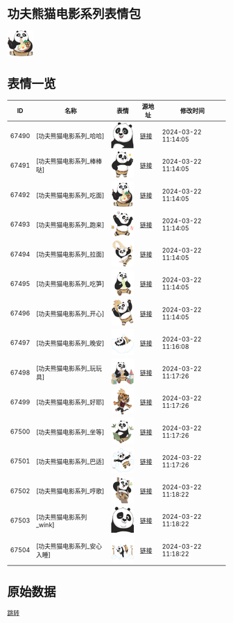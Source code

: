 # 功夫熊猫电影系列表情包

<img src="./cover.png" height="60" alt="cover" />

# 表情一览

|ID|名称|表情|源地址|修改时间|
|----|----|----|----|----|
|67490|[功夫熊猫电影系列_哈哈]|<img src="./pic/067490_%5B功夫熊猫电影系列_哈哈%5D.png" height="60" alt="哈哈"/>|[链接](https://i0.hdslb.com/bfs/emote/d0316b6584c93d98b9de308a1fa932ae6e277c58.png)|2024-03-22 11:14:05|
|67491|[功夫熊猫电影系列_棒棒哒]|<img src="./pic/067491_%5B功夫熊猫电影系列_棒棒哒%5D.png" height="60" alt="棒棒哒"/>|[链接](https://i0.hdslb.com/bfs/emote/2d600a8ca21a57a6e6f3a60d63ba539aef1028c0.png)|2024-03-22 11:14:05|
|67492|[功夫熊猫电影系列_吃面]|<img src="./pic/067492_%5B功夫熊猫电影系列_吃面%5D.png" height="60" alt="吃面"/>|[链接](https://i0.hdslb.com/bfs/emote/f9f885c816130438c0243e7b3eb87897085b8516.png)|2024-03-22 11:14:05|
|67493|[功夫熊猫电影系列_跑来]|<img src="./pic/067493_%5B功夫熊猫电影系列_跑来%5D.png" height="60" alt="跑来"/>|[链接](https://i0.hdslb.com/bfs/emote/79477f8db57aaf17060fd9256a4d305c56e7aaf3.png)|2024-03-22 11:14:05|
|67494|[功夫熊猫电影系列_拉面]|<img src="./pic/067494_%5B功夫熊猫电影系列_拉面%5D.png" height="60" alt="拉面"/>|[链接](https://i0.hdslb.com/bfs/emote/9f8ab5e42c551515fb2bbffa7df7ea6b21331fb7.png)|2024-03-22 11:14:05|
|67495|[功夫熊猫电影系列_吃笋]|<img src="./pic/067495_%5B功夫熊猫电影系列_吃笋%5D.png" height="60" alt="吃笋"/>|[链接](https://i0.hdslb.com/bfs/emote/056aaf418a97d5eb089b0ed3434e3ae1a7f70686.png)|2024-03-22 11:14:05|
|67496|[功夫熊猫电影系列_开心]|<img src="./pic/067496_%5B功夫熊猫电影系列_开心%5D.png" height="60" alt="开心"/>|[链接](https://i0.hdslb.com/bfs/emote/ecd9408fdb608204a5dc3269e127232867a962ca.png)|2024-03-22 11:14:05|
|67497|[功夫熊猫电影系列_晚安]|<img src="./pic/067497_%5B功夫熊猫电影系列_晚安%5D.png" height="60" alt="晚安"/>|[链接](https://i0.hdslb.com/bfs/emote/8e0c1533839a0e3e11fd988c23daa9d68e4bddb4.png)|2024-03-22 11:16:08|
|67498|[功夫熊猫电影系列_玩玩具]|<img src="./pic/067498_%5B功夫熊猫电影系列_玩玩具%5D.png" height="60" alt="玩玩具"/>|[链接](https://i0.hdslb.com/bfs/emote/d642a55f1e0d9d231cfd58c4b06bf414261db49a.png)|2024-03-22 11:17:26|
|67499|[功夫熊猫电影系列_好耶]|<img src="./pic/067499_%5B功夫熊猫电影系列_好耶%5D.png" height="60" alt="好耶"/>|[链接](https://i0.hdslb.com/bfs/emote/372a686622733a11755103b73bcf14de0d2d5adc.png)|2024-03-22 11:17:26|
|67500|[功夫熊猫电影系列_坐等]|<img src="./pic/067500_%5B功夫熊猫电影系列_坐等%5D.png" height="60" alt="坐等"/>|[链接](https://i0.hdslb.com/bfs/emote/1eb52f0aec6b669ce6ecc3fcb3f2f55b4c53d57a.png)|2024-03-22 11:17:26|
|67501|[功夫熊猫电影系列_巴适]|<img src="./pic/067501_%5B功夫熊猫电影系列_巴适%5D.png" height="60" alt="巴适"/>|[链接](https://i0.hdslb.com/bfs/emote/03cb0e3e6983ef98ee2eb97f8d759d2a0d2be46e.png)|2024-03-22 11:17:26|
|67502|[功夫熊猫电影系列_哼歌]|<img src="./pic/067502_%5B功夫熊猫电影系列_哼歌%5D.png" height="60" alt="哼歌"/>|[链接](https://i0.hdslb.com/bfs/emote/ba99b0f8d9b4458b57f105121757d0d04f011981.png)|2024-03-22 11:18:22|
|67503|[功夫熊猫电影系列_wink]|<img src="./pic/067503_%5B功夫熊猫电影系列_wink%5D.png" height="60" alt="wink"/>|[链接](https://i0.hdslb.com/bfs/emote/b34536b073ac1fe9b1b8a80f1d79d6cf1159d2a1.png)|2024-03-22 11:18:22|
|67504|[功夫熊猫电影系列_安心入睡]|<img src="./pic/067504_%5B功夫熊猫电影系列_安心入睡%5D.png" height="60" alt="安心入睡"/>|[链接](https://i0.hdslb.com/bfs/emote/95674cbb5db20d2bfae9f076dc7150f0a5f025af.png)|2024-03-22 11:18:22|

# 原始数据

[跳转](./raw.json)

